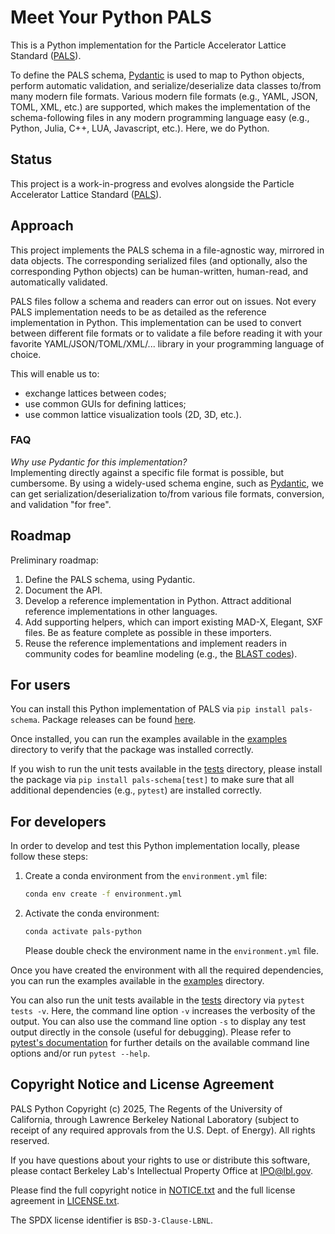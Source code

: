 # Meet Your Python PALS

This is a Python implementation for the Particle Accelerator Lattice Standard ([PALS](https://github.com/campa-consortium/pals)).

To define the PALS schema, [Pydantic](https://docs.pydantic.dev) is used to map to Python objects, perform automatic validation, and serialize/deserialize data classes to/from many modern file formats.
Various modern file formats (e.g., YAML, JSON, TOML, XML, etc.) are supported, which makes the implementation of the schema-following files in any modern programming language easy (e.g., Python, Julia, C++, LUA, Javascript, etc.).
Here, we do Python.


## Status

This project is a work-in-progress and evolves alongside the Particle Accelerator Lattice Standard ([PALS](https://github.com/campa-consortium/pals)).


## Approach

This project implements the PALS schema in a file-agnostic way, mirrored in data objects.
The corresponding serialized files (and optionally, also the corresponding Python objects) can be human-written, human-read, and automatically validated.

PALS files follow a schema and readers can error out on issues.
Not every PALS implementation needs to be as detailed as the reference implementation in Python.
This implementation can be used to convert between different file formats or to validate a file before reading it with your favorite YAML/JSON/TOML/XML/... library in your programming language of choice.

This will enable us to:
- exchange lattices between codes;
- use common GUIs for defining lattices;
- use common lattice visualization tools (2D, 3D, etc.).


### FAQ

*Why use Pydantic for this implementation?*  
Implementing directly against a specific file format is possible, but cumbersome.
By using a widely-used schema engine, such as [Pydantic](https://docs.pydantic.dev), we can get serialization/deserialization to/from various file formats, conversion, and validation "for free".


## Roadmap

Preliminary roadmap:

1. Define the PALS schema, using Pydantic.
2. Document the API.
3. Develop a reference implementation in Python. Attract additional reference implementations in other languages.
5. Add supporting helpers, which can import existing MAD-X, Elegant, SXF files. Be as feature complete as possible in these importers.
6. Reuse the reference implementations and implement readers in community codes for beamline modeling (e.g., the [BLAST codes](https://blast.lbl.gov)).


## For users

You can install this Python implementation of PALS via ``pip install pals-schema``. Package releases can be found [here](https://pypi.org/project/pals-schema/).

Once installed, you can run the examples available in the [examples](https://github.com/campa-consortium/pals-python/tree/main/examples) directory to verify that the package was installed correctly.

If you wish to run the unit tests available in the [tests](https://github.com/campa-consortium/pals-python/tree/main/tests) directory, please install the package via ``pip install pals-schema[test]`` to make sure that all additional dependencies (e.g., ``pytest``) are installed correctly.

## For developers

In order to develop and test this Python implementation locally, please follow these steps:

1. Create a conda environment from the `environment.yml` file:
    ```bash
    conda env create -f environment.yml
    ```
2. Activate the conda environment:
    ```bash
    conda activate pals-python
    ```
   Please double check the environment name in the `environment.yml` file.

Once you have created the environment with all the required dependencies, you can run the examples available in the [examples](https://github.com/campa-consortium/pals-python/tree/main/examples) directory.

You can also run the unit tests available in the [tests](https://github.com/campa-consortium/pals-python/tree/main/tests) directory via ``pytest tests -v``.
Here, the command line option `-v` increases the verbosity of the output.
You can also use the command line option `-s` to display any test output directly in the console (useful for debugging).
Please refer to [pytest's documentation](https://docs.pytest.org/en/stable/) for further details on the available command line options and/or run `pytest --help`.

## Copyright Notice and License Agreement

PALS Python Copyright (c) 2025, The Regents of the University of California,
through Lawrence Berkeley National Laboratory (subject to receipt of
any required approvals from the U.S. Dept. of Energy). All rights reserved.

If you have questions about your rights to use or distribute this software,
please contact Berkeley Lab's Intellectual Property Office at
IPO@lbl.gov.

Please find the full copyright notice in [NOTICE.txt](NOTICE.txt) and the full license agreement in [LICENSE.txt](LICENSE.txt).

The SPDX license identifier is `BSD-3-Clause-LBNL`.

